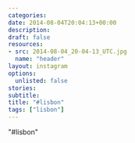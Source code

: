 ```yaml
---
categories:
date: 2014-08-04T20:04:13+00:00
description:
draft: false
resources:
- src: 2014-08-04_20-04-13_UTC.jpg
  name: "header"
layout: instagram
options:
  unlisted: false
stories:
subtitle:
title: "#lisbon"
tags: ["lisbon"]
---
```


"#lisbon"
